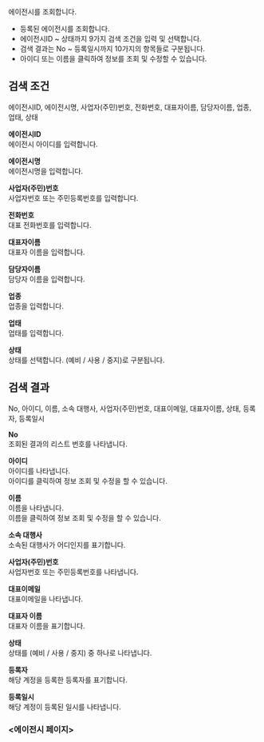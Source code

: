 에이전시를 조회합니다.

- 등록된 에이전시를 조회합니다.
- 에이전시ID ~ 상태까지 9가지 검색 조건을 입력 및 선택합니다.
- 검색 결과는 No ~ 등록일시까지 10가지의 항목들로 구분됩니다.
- 아이디 또는 이름을 클릭하여 정보를 조회 및 수정할 수 있습니다.

## 검색 조건
에이전시ID, 에이전시명, 사업자(주민)번호, 전화번호, 대표자이름, 담당자이름, 업종, 업태, 상태

**에이전시ID**
<br>에이전시 아이디를 입력합니다.

**에이전시명**
<br>에이전시명을 입력합니다.

**사업자(주민)번호**
<br>사업자번호 또는 주민등록번호를 입력합니다.

**전화번호**
<br>대표 전화번호를 입력합니다.

**대표자이름**
<br>대표자 이름을 입력합니다.

**담당자이름**
<br>담당자 이름을 입력합니다.

**업종**
<br>업종을 입력합니다.

**업태**
<br>업태를 입력합니다.

**상태**
<br>상태를 선택합니다. (예비 / 사용 / 중지)로 구분됩니다.





## 검색 결과
No, 아이디, 이름, 소속 대행사, 사업자(주민)번호, 대표이메일, 대표자이름, 상태, 등록자, 등록일시

**No**
<br>조회된 결과의 리스트 번호를 나타냅니다.

**아이디**
<br>아이디를 나타냅니다.
<br>아이디를 클릭하여 정보 조회 및 수정을 할 수 있습니다.

**이름**
<br>이름을 나타냅니다.
<br>이름을 클릭하여 정보 조회 및 수정을 할 수 있습니다.

**소속 대행사**
<br>소속된 대행사가 어디인지를 표기합니다.

**사업자(주민)번호**
<br>사업자번호 또는 주민등록번호를 나타냅니다.

**대표이메일**
<br>대표이메일을 나타냅니다.

**대표자 이름**
<br>대표자 이름을 표기합니다.

**상태**
<br>상태를 (예비 / 사용 / 중지) 중 하나로 나타냅니다.

**등록자**
<br>해당 계정을 등록한 등록자를 표기합니다.

**등록일시**
<br>해당 계정이 등록된 일시를 나타냅니다.


### <에이전시 페이지>